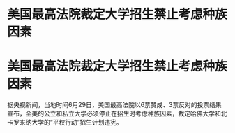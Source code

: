 # 美国最高法院裁定大学招生禁止考虑种族因素

# 美国最高法院裁定大学招生禁止考虑种族因素

据央视新闻，当地时间6月29日，美国最高法院以6票赞成、3票反对的投票结果宣布，全美的公立和私立大学必须停止在招生时考虑种族因素，裁定哈佛大学和北卡罗来纳大学的“平权行动”招生计划违宪。

